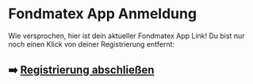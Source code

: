 # Fondmatex App Anmeldung

Wie versprochen, hier ist dein aktueller  Fondmatex App  Link!
Du bist nur noch einen Klick von deiner Registrierung entfernt:

## ➡️ [Registrierung abschließen](https://is.gd/XZYCIJ)